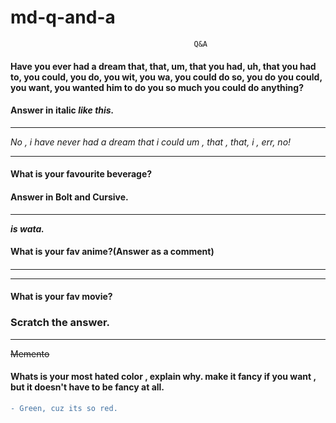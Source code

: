 # md-q-and-a
                                              
                                              
                                             Q&A
 
<h4>Have you ever had a dream that, that, um, that you had, uh, that you had to, you could, you do, you wit, you wa, you could do so, you do you could, you want, you wanted him to do you so much you could do anything?
</h4>
<h4>Answer in italic <i>like this.</i></h4>
                                <hr></hr>


<i> No , i have never had a dream that i could um , that , that, i , err, no!</i>
                                <hr></hr>
<h4>What is your favourite beverage?</h4> 

<h4>Answer in Bolt and Cursive.</h4>
                                <hr></hr>
<b><i>is wata.</i></b>
<h4>What is your fav anime?(Answer as a comment)<h4>
                                <hr></hr>                                
<!--My favourite anime is Deathnote , FUNFACT , also the only one i've ever seen.-->
                                <hr></hr>
<h4> What is your fav movie?</h4>
<h3>Scratch the answer.</h3>
                                <hr></hr>
<s>Memento</s>
<h4>Whats is your most hated color , explain why. make it fancy if you want , but it doesn't have to be fancy at all.</h4></u>

```diff 
- Green, cuz its so red.
